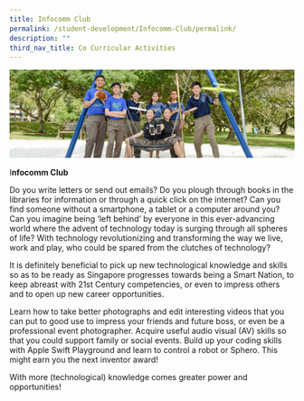 ```yaml
---
title: Infocomm Club
permalink: /student-development/Infocomm-Club/permalink/
description: ""
third_nav_title: Co Curricular Activities
---
```

![](/images/clubsandsocieties.jpg)

I**nfocomm Club**

Do you write letters or send out emails? Do you plough through books in the libraries for information or through a quick click on the internet? Can you find someone without a smartphone, a tablet or a computer around you? Can you imagine being ‘left behind’ by everyone in this ever-advancing world where the advent of technology today is surging through all spheres of life? With technology revolutionizing and transforming the way we live, work and play, who could be spared from the clutches of technology?

It is definitely beneficial to pick up new technological knowledge and skills so as to be ready as Singapore progresses towards being a Smart Nation, to keep abreast with 21st Century competencies, or even to impress others and to open up new career opportunities.

Learn how to take better photographs and edit interesting videos that you can put to good use to impress your friends and future boss, or even be a professional event photographer. Acquire useful audio visual (AV) skills so that you could support family or social events. Build up your coding skills with Apple Swift Playground and learn to control a robot or Sphero. This might earn you the next inventor award!

With more (technological) knowledge comes greater power and opportunities!